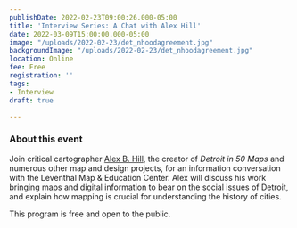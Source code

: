 ```yaml
---
publishDate: 2022-02-23T09:00:26.000-05:00
title: 'Interview Series: A Chat with Alex Hill'
date: 2022-03-09T15:00:00.000-05:00
image: "/uploads/2022-02-23/det_nhoodagreement.jpg"
backgroundImage: "/uploads/2022-02-23/det_nhoodagreement.jpg"
location: Online
fee: Free
registration: ''
tags:
- Interview
draft: true

---
```

### About this event

Join critical cartographer [Alex B. Hill](https://alexbhill.org/), the creator of _Detroit in 50 Maps_ and numerous other map and design projects, for an information conversation with the Leventhal Map & Education Center. Alex will discuss his work bringing maps and digital information to bear on the social issues of Detroit, and explain how mapping is crucial for understanding the history of cities.

This program is free and open to the public.